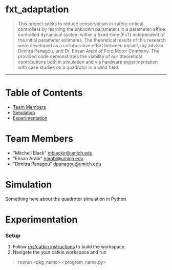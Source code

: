 # fxt_adaptation
> This project seeks to reduce conservatism in safety-critical controllers by learning the unknown parameters in a parameter-affine controlled dynamical system within a fixed-time (FxT) independent of the initial parameter estimates. The theoretical results of this research were developed as a collaborative effort between myself, my advisor Dimitra Panagou, and Dr. Ehsan Arabi of Ford Motor Company. The provided code demonstrates the viability of our theoretical contributions both in simulation and via hardware experimentation with case studies on a quadrotor in a wind field.
<hr>

# Table of Contents
* [Team Members](#team-members)</br>
* [Simulation](#simulation)</br>
* [Experimentation](#experimentation)

# <a name="team-members"></a>Team Members
* "Mitchell Black" <mblackjr@umich.edu>
* "Ehsan Arabi" <earabi@umich.edu>
* "Dimitra Panagou" <dpanagou@umich.edu>

# <a name="simulation"></a>Simulation
Something here about the quadrotor simulation in Python

# <a name="experimentation"></a>Experimentation
### Setup
1. Follow [ros/catkin instructions](http://wiki.ros.org/catkin/Tutorials/create_a_workspace) to build the workspace.
2. Navigate the your catkin workspace and run
> rosrun <pkg_name> <program_name.py>

